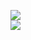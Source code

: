 [![](https://img.shields.io/badge/Made%20With-Github%20Spray-lightgrey.svg?style=for-the-badge&logo=github)](https://github.com/Annihil/github-spray#27591)  
[![](https://i.imgur.com/2DrTn0Z.gif)](https://github.com/Annihil/github-spray)